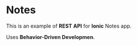 # Notes
This is an example of **REST API** for **Ionic** Notes app.

Uses **Behavior-Driven Developmen**.